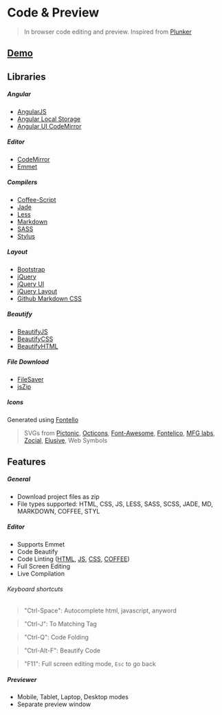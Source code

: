 # Code & Preview
> In browser code editing and preview. Inspired from [Plunker](https://plnkr.co/)

## [Demo](http://abhijitdarji.github.io/code-n-preview)

## Libraries

##### Angular
* [AngularJS](http://angularjs.org)
* [Angular Local Storage](https://github.com/grevory/angular-local-storage)
* [Angular UI CodeMirror](https://github.com/angular-ui/ui-codemirror)
##### Editor
* [CodeMirror](http://codemirror.net/doc/compress.html)
* [Emmet](https://github.com/emmetio/codemirror)
##### Compilers
* [Coffee-Script](http://coffeescript.org)
* [Jade](http://jade-lang.com)
* [Less](http://lesscss.org)
* [Markdown](https://github.com/evilstreak/markdown-js)
* [SASS](https://github.com/medialize/sass.js)
* [Stylus](http://stylus-lang.com)
##### Layout
* [Bootstrap](http://getbootstrap.com)
* [jQuery](http://jquery.com)
* [jQuery UI](http://jqueryui.com)
* [jQuery Layout](http://layout.jquery-dev.com)
* [Github Markdown CSS](https://github.com/sindresorhus/github-markdown-css)
##### Beautify
* [BeautifyJS](https://github.com/beautify-web/js-beautify)
* [BeautifyCSS](https://github.com/beautify-web/js-beautify)
* [BeautifyHTML](https://github.com/beautify-web/js-beautify)
##### File Download
* [FileSaver](http://purl.eligrey.com/github/FileSaver.js)
* [jsZip](https://github.com/stuk/jszip)
##### Icons
Generated using [Fontello](http://fontello.com)
> SVGs from [Pictonic](https://pictonic.co/free), [Octicons](http://octicons.github.com), [Font-Awesome](http://fortawesome.github.io/Font-Awesome), [Fontelico](https://github.com/fontello/fontelico.font), [MFG labs](https://github.com/MfgLabs/mfglabs-iconset), [Zocial](https://github.com/smcllns/css-social-buttons), [Elusive](https://github.com/aristath/elusive-iconfont), Web Symbols 

## Features

##### General

* Download project files as zip
* File types supported: HTML, CSS, JS, LESS, SASS, SCSS, JADE, MD, MARKDOWN, COFFEE, STYL

##### Editor

* Supports Emmet 
* Code Beautify
* Code Linting ([HTML](http://htmlhint.com), [JS](http://jshint.com), [CSS](http://csslint.net), [COFFEE](http://www.coffeelint.org))
* Full Screen Editing
* Live Compilation

###### Keyboard shortcuts
>"Ctrl-Space": Autocomplete html, javascript, anyword

>"Ctrl-J": To Matching Tag

>"Ctrl-Q": Code Folding

>"Ctrl-Alt-F": Beautify Code

>"F11": Full screen editing mode, `Esc` to go back

##### Previewer

* Mobile, Tablet, Laptop, Desktop modes
* Separate preview window

